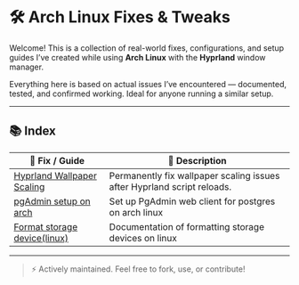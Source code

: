 # 🛠️ Arch Linux Fixes & Tweaks

Welcome! This is a collection of real-world fixes, configurations, and setup guides I’ve created while using **Arch Linux** with the **Hyprland** window manager.

Everything here is based on actual issues I’ve encountered — documented, tested, and confirmed working. Ideal for anyone running a similar setup.

---

## 📚 Index

| 🔧 Fix / Guide | 📄 Description |
|----------------|----------------|
| [Hyprland Wallpaper Scaling](./hyprland-wallpaper-scaling/README.md) | Permanently fix wallpaper scaling issues after Hyprland script reloads. |
| [pgAdmin setup on arch](./pgAdmin-setup/README.md) | Set up PgAdmin web client for postgres on arch linux |
| [Format storage device(linux)](./format-storage/README.md) | Documentation of formatting storage devices on linux |

---

> ⚡ Actively maintained. Feel free to fork, use, or contribute!
